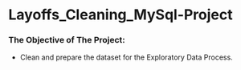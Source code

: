 # Layoffs_Cleaning_MySql-Project

### The Objective of The Project:

- Clean and prepare the dataset for the Exploratory Data Process.



